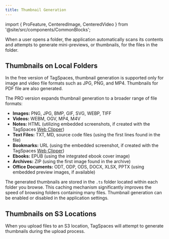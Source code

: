 ```yaml
---
title: Thumbnail Generation
---
```


import { ProFeature, CenteredImage, CenteredVideo } from '@site/src/components/CommonBlocks';

When a user opens a folder, the application automatically scans its contents and attempts to generate mini-previews, or thumbnails, for the files in the folder.

## Thumbnails on Local Folders

In the free version of TagSpaces, thumbnail generation is supported only for image and video file formats such as JPG, PNG, and MP4. Thumbnails for PDF file are also generated.

The PRO version expands thumbnail generation to a broader range of file formats:

- **Images:** PNG, JPG, BMP, GIF, SVG, WEBP, TIFF
- **Videos:** WEBM, OGV, MP4, M4V
- **Notes:** HTML (utilizing embedded screenshots, if created with the TagSpaces [Web Clipper](/web-clipper/))
- **Text Files:** TXT, MD, source code files (using the first lines found in the file)
- **Bookmarks:** URL (using the embedded screenshot, if created with the TagSpaces [Web Clipper](/web-clipper/))
- **Ebooks:** EPUB (using the integrated ebook cover image)
- **Archives:** ZIP (using the first image found in the archive)
- **Office Documents:** ODT, ODP, ODS, DOCX, XLSX, PPTX (using embedded preview images, if available)

<CenteredImage
    caption="Showing files with generated thumbnails in the grid perspective"
    src="/media/grid/folder-with-generated-thumbs.avif"
    showCaption
/>

The generated thumbnails are stored in the `.ts` folder located within each folder you browse. This caching mechanism significantly improves the speed of browsing folders containing many files. Thumbnail generation can be enabled or disabled in the application settings.

<CenteredImage
    caption="Activating the thumbnails generation in the settings"
    src="/media/settings/settings-enable-tmb-generation.avif"
    showCaption
    maxWidth={700}
/>

## Thumbnails on S3 Locations

When you upload files to an S3 location, TagSpaces will attempt to generate thumbnails during the upload process.
